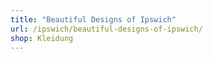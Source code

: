 ```yaml
---
title: "Beautiful Designs of Ipswich"
url: /ipswich/beautiful-designs-of-ipswich/
shop: Kleidung
---
```


